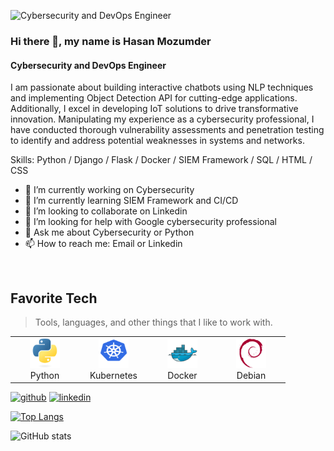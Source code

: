 ![Cybersecurity and DevOps Engineer](https://media.licdn.com/dms/image/C5616AQE8Du7K1GBC4A/profile-displaybackgroundimage-shrink_350_1400/0/1642487181691?e=1700092800&v=beta&t=92XvehaeRTiQcX4O2ZgQeLEWSChmQFAttc83nO1sPHs)
### Hi there 👋, my name is Hasan Mozumder
#### Cybersecurity and DevOps Engineer


I am passionate about building interactive chatbots using NLP techniques and implementing Object Detection API for cutting-edge applications. Additionally, I excel in developing IoT solutions to drive transformative innovation. Manipulating my experience as a cybersecurity professional, I have conducted thorough vulnerability assessments and penetration testing to identify and address potential weaknesses in systems and networks.

Skills: Python / Django / Flask / Docker / SIEM Framework / SQL / HTML / CSS

- 🔭 I’m currently working on Cybersecurity 
- 🌱 I’m currently learning SIEM Framework and CI/CD 
- 👯 I’m looking to collaborate on Linkedin 
- 🤔 I’m looking for help with Google cybersecurity professional 
- 💬 Ask me about Cybersecurity or Python
- 📫 How to reach me: Email or Linkedin 
<br>

<h2 align="left" id="macropower-tech">Favorite Tech</h2>

> Tools, languages, and other things that I like to work with.

<table>
  <tr>
    <td align="center" width="96">
      <a href="#macropower-tech">
        <img src="./img/python-original.svg" width="48" height="48" alt="Python" />
      </a>
      <br>Python
    </td>
    <td align="center" width="96">
      <a href="#macropower-tech" >
        <img src="https://raw.githubusercontent.com/cncf/artwork/master/projects/kubernetes/icon/color/kubernetes-icon-color.svg" width="48" height="48" alt="Kubernetes" />
      </a>
      <br>Kubernetes
    </td>
    <td align="center" width="96"> 
      <a href="#macropower-tech" >
        <img src="./img/docker-original.svg" width="48" height="48" alt="Docker" />
      </a>
      <br>Docker
    </td>
    <td align="center"  width="96">
      <a href="#macropower-tech">
        <img src="./img/debian-original.svg" width="48" height="48" alt="Debian" />
      </a>
      <br>Debian
    </td>

  </tr>
</table>


[<img src='https://cdn.jsdelivr.net/npm/simple-icons@3.0.1/icons/github.svg' alt='github' height='40'>](https://github.com/https://github.com/MozumderHasan)  [<img src='https://cdn.jsdelivr.net/npm/simple-icons@3.0.1/icons/linkedin.svg' alt='linkedin' height='40'>](https://www.linkedin.com/in/www.linkedin.com/in/md-hasan-mozumder/)  

[![Top Langs](https://github-readme-stats.vercel.app/api/top-langs/?username=MozumderHasan)](https://github.com/anuraghazra/github-readme-stats)

![GitHub stats](https://github-readme-stats.vercel.app/api?username=MozumderHasan&show_icons=true&count_private=true)  
